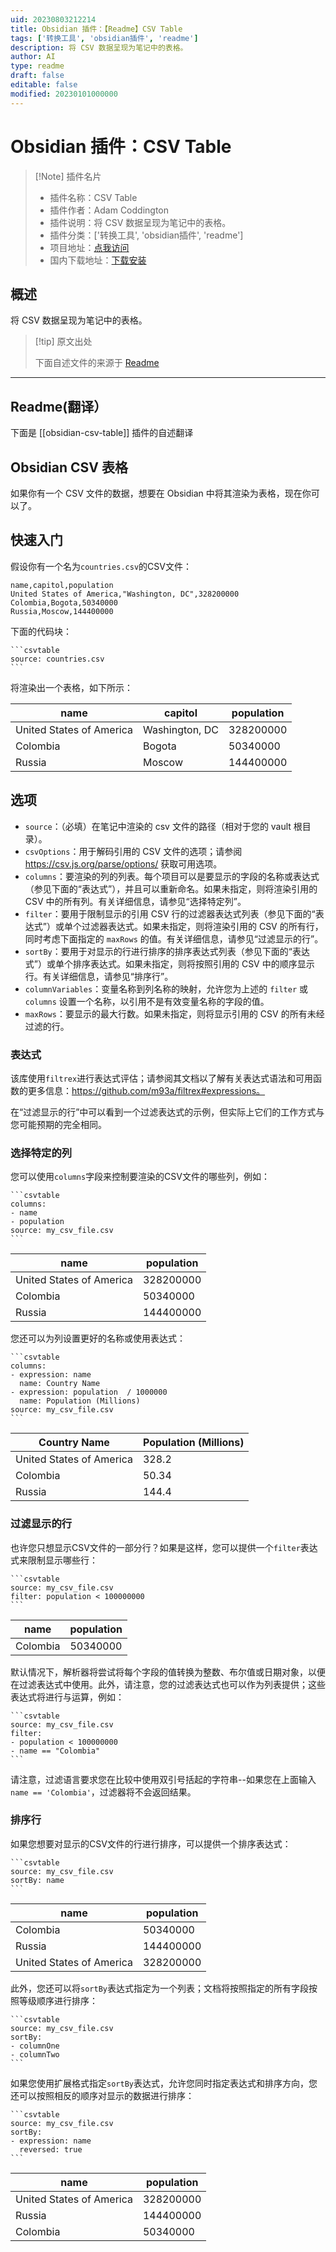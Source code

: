 ```yaml
---
uid: 20230803212214
title: Obsidian 插件：【Readme】CSV Table
tags: ['转换工具', 'obsidian插件', 'readme']
description: 将 CSV 数据呈现为笔记中的表格。
author: AI
type: readme
draft: false
editable: false
modified: 20230101000000
---
```


# Obsidian 插件：CSV Table

> [!Note] 插件名片
> - 插件名称：CSV Table
> - 插件作者：Adam Coddington
> - 插件说明：将 CSV 数据呈现为笔记中的表格。
> - 插件分类：['转换工具', 'obsidian插件', 'readme']
> - 项目地址：[点我访问](https://github.com/coddingtonbear/obsidian-csv-table)
> - 国内下载地址：[下载安装](https://pkmer.cn/products/plugin/pluginMarket/?obsidian-csv-table)

## 概述

将 CSV 数据呈现为笔记中的表格。



> [!tip] 原文出处
> 
>下面自述文件的来源于 [Readme](https://ghproxy.net/https://raw.githubusercontent.com/coddingtonbear/obsidian-csv-table/master/README.md)
> 

---

## Readme(翻译）

下面是 [[obsidian-csv-table]] 插件的自述翻译



## Obsidian CSV 表格

如果你有一个 CSV 文件的数据，想要在 Obsidian 中将其渲染为表格，现在你可以了。

## 快速入门

假设你有一个名为`countries.csv`的CSV文件：

```plaintext
name,capitol,population
United States of America,"Washington, DC",328200000
Colombia,Bogota,50340000
Russia,Moscow,144400000
```

下面的代码块：

~~~
```csvtable
source: countries.csv
```
~~~

将渲染出一个表格，如下所示：

<table>
    <thead>
        <tr>
            <th>name</th>
            <th>capitol</th>
            <th>population</th>
        </tr>
    </thead>
    <tbody>
        <tr>
            <td>United States of America</td>
            <td>Washington, DC</td>
            <td>328200000</td>
        </tr>
        <tr>
            <td>Colombia</td>
            <td>Bogota</td>
            <td>50340000</td>
        </tr>
        <tr>
            <td>Russia</td>
            <td>Moscow</td>
            <td>144400000</td>
        </tr>
    </tbody>
</table>

## 选项

- `source`：（必填）在笔记中渲染的 csv 文件的路径（相对于您的 vault 根目录）。
- `csvOptions`：用于解码引用的 CSV 文件的选项；请参阅 https://csv.js.org/parse/options/ 获取可用选项。
- `columns`：要渲染的列的列表。每个项目可以是要显示的字段的名称或表达式（参见下面的“表达式”），并且可以重新命名。如果未指定，则将渲染引用的 CSV 中的所有列。有关详细信息，请参见“选择特定列”。
- `filter`：要用于限制显示的引用 CSV 行的过滤器表达式列表（参见下面的“表达式”）或单个过滤器表达式。如果未指定，则将渲染引用的 CSV 的所有行，同时考虑下面指定的 `maxRows` 的值。有关详细信息，请参见“过滤显示的行”。
- `sortBy`：要用于对显示的行进行排序的排序表达式列表（参见下面的“表达式”）或单个排序表达式。如果未指定，则将按照引用的 CSV 中的顺序显示行。有关详细信息，请参见“排序行”。
- `columnVariables`：变量名称到列名称的映射，允许您为上述的 `filter` 或 `columns` 设置一个名称，以引用不是有效变量名称的字段的值。
- `maxRows`：要显示的最大行数。如果未指定，则将显示引用的 CSV 的所有未经过滤的行。

### 表达式

该库使用`filtrex`进行表达式评估；请参阅其文档以了解有关表达式语法和可用函数的更多信息：https://github.com/m93a/filtrex#expressions。

在“过滤显示的行”中可以看到一个过滤表达式的示例，但实际上它们的工作方式与您可能预期的完全相同。

### 选择特定的列

您可以使用`columns`字段来控制要渲染的CSV文件的哪些列，例如：

~~~
```csvtable
columns:
- name
- population
source: my_csv_file.csv
```
~~~

<table>
    <thead>
        <tr>
            <th>name</th>
            <th>population</th>
        </tr>
    </thead>
    <tbody>
        <tr>
            <td>United States of America</td>
            <td>328200000</td>
        </tr>
        <tr>
            <td>Colombia</td>
            <td>50340000</td>
        </tr>
        <tr>
            <td>Russia</td>
            <td>144400000</td>
        </tr>
    </tbody>
</table>

您还可以为列设置更好的名称或使用表达式：

~~~
```csvtable
columns:
- expression: name
  name: Country Name
- expression: population  / 1000000
  name: Population (Millions)
source: my_csv_file.csv
```
~~~

<table>
    <thead>
        <tr>
            <th>Country Name</th>
            <th>Population (Millions)</th>
        </tr>
    </thead>
    <tbody>
        <tr>
            <td>United States of America</td>
            <td>328.2</td>
        </tr>
        <tr>
            <td>Colombia</td>
            <td>50.34</td>
        </tr>
        <tr>
            <td>Russia</td>
            <td>144.4</td>
        </tr>
    </tbody>
</table>

### 过滤显示的行

也许您只想显示CSV文件的一部分行？如果是这样，您可以提供一个`filter`表达式来限制显示哪些行：

~~~
```csvtable
source: my_csv_file.csv
filter: population < 100000000
```
~~~

<table>
    <thead>
        <tr>
            <th>name</th>
            <th>population</th>
        </tr>
    </thead>
    <tbody>
        <tr>
            <td>Colombia</td>
            <td>50340000</td>
        </tr>
    </tbody>
</table>

默认情况下，解析器将尝试将每个字段的值转换为整数、布尔值或日期对象，以便在过滤表达式中使用。此外，请注意，您的过滤表达式也可以作为列表提供；这些表达式将进行与运算，例如：

~~~
```csvtable
source: my_csv_file.csv
filter:
- population < 100000000
- name == "Colombia"
```
~~~

请注意，过滤语言要求您在比较中使用双引号括起的字符串--如果您在上面输入`name == 'Colombia'`，过滤器将不会返回结果。

### 排序行

如果您想要对显示的CSV文件的行进行排序，可以提供一个排序表达式：

~~~
```csvtable
source: my_csv_file.csv
sortBy: name
```
~~~

<table>
    <thead>
        <tr>
            <th>name</th>
            <th>population</th>
        </tr>
    </thead>
    <tbody>
        <tr>
            <td>Colombia</td>
            <td>50340000</td>
        </tr>
        <tr>
            <td>Russia</td>
            <td>144400000</td>
        </tr>
        <tr>
            <td>United States of America</td>
            <td>328200000</td>
        </tr>
    </tbody>
</table>

此外，您还可以将`sortBy`表达式指定为一个列表；文档将按照指定的所有字段按照等级顺序进行排序：

~~~
```csvtable
source: my_csv_file.csv
sortBy:
- columnOne
- columnTwo
```
~~~

如果您使用扩展格式指定`sortBy`表达式，允许您同时指定表达式和排序方向，您还可以按照相反的顺序对显示的数据进行排序：

~~~
```csvtable
source: my_csv_file.csv
sortBy:
- expression: name
  reversed: true
```
~~~

<table>
    <thead>
        <tr>
            <th>name</th>
            <th>population</th>
        </tr>
    </thead>
    <tbody>
        <tr>
            <td>United States of America</td>
            <td>328200000</td>
        </tr>
        <tr>
            <td>Russia</td>
            <td>144400000</td>
        </tr>
        <tr>
            <td>Colombia</td>
            <td>50340000</td>
        </tr>
    </tbody>
</table>



